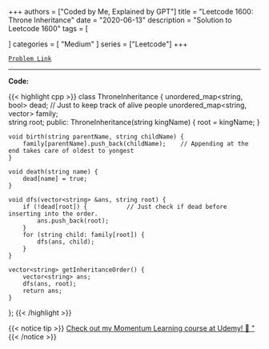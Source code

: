 
+++
authors = ["Coded by Me, Explained by GPT"]
title = "Leetcode 1600: Throne Inheritance"
date = "2020-06-13"
description = "Solution to Leetcode 1600"
tags = [
    
]
categories = [
    "Medium"
]
series = ["Leetcode"]
+++



[`Problem Link`](https://leetcode.com/problems/throne-inheritance/description/)

---

**Code:**

{{< highlight cpp >}}
class ThroneInheritance {
    unordered_map<string, bool> dead;   // Just to keep track of alive people
    unordered_map<string, vector<string>> family;  
    string root;
public:
    ThroneInheritance(string kingName) {
        root = kingName;
    }
    
    void birth(string parentName, string childName) {
        family[parentName].push_back(childName);    // Appending at the end takes care of oldest to yongest 
    }
    
    void death(string name) {
        dead[name] = true;
    }
    
    void dfs(vector<string> &ans, string root) {
        if (!dead[root]) {           // Just check if dead before inserting into the order.
            ans.push_back(root);
        }
        for (string child: family[root]) {
            dfs(ans, child);
        }
    }
    
    vector<string> getInheritanceOrder() {
        vector<string> ans;
        dfs(ans, root);
        return ans;
    }
};
{{< /highlight >}}



{{< notice tip >}}
[Check out my Momentum Learning course at Udemy! 🚀 "](https://www.udemy.com/course/blind-75-the-data-structures-and-algorithms-essentials/)
{{< /notice >}}

